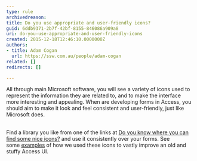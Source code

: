 ```yaml
---
type: rule
archivedreason: 
title: Do you use appropriate and user-friendly icons?
guid: 6ddb9371-2b7f-42bf-8155-846086a909a8
uri: do-you-use-appropriate-and-user-friendly-icons
created: 2015-12-18T12:46:10.0000000Z
authors:
- title: Adam Cogan
  url: https://ssw.com.au/people/adam-cogan
related: []
redirects: []

---
```



All through main Microsoft software,&#160;you will see a variety of icons 		used to represent the information they are related to, and to make the 		interface more interesting and appealing. When are 		developing forms in Access, you should aim to make it look and feel 		consistent and user-friendly, just like Microsoft does.&#160;
<br><excerpt class='endintro'></excerpt><br>
<p>Find a library you like from one of the links at​ <a href="/_layouts/15/FIXUPREDIRECT.ASPX?WebId=3dfc0e07-e23a-4cbb-aac2-e778b71166a2&amp;TermSetId=07da3ddf-0924-4cd2-a6d4-a4809ae20160&amp;TermId=fc60e355-3564-4d94-8b82-68503f12352b">Do you know where you can find some nice icons?​</a>​&#160;​and use it consistently over your forms. S​ee some&#160;<a href="/_layouts/15/FIXUPREDIRECT.ASPX?WebId=3dfc0e07-e23a-4cbb-aac2-e778b71166a2&amp;TermSetId=07da3ddf-0924-4cd2-a6d4-a4809ae20160&amp;TermId=3ee0b1cc-284f-48fc-a364-36992cbed601">examples</a>&#160;of how we used these icons to vastly improve an old and stuffy Access UI.​​</p>


